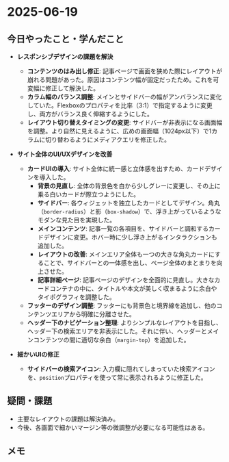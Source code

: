 # 2025-06-19

## 今日やったこと・学んだこと
- **レスポンシブデザインの課題を解決**
    - **コンテンツのはみ出し修正**: 記事ページで画面を狭めた際にレイアウトが崩れる問題があった。原因はコンテンツ幅が固定だったため。これを可変幅に修正して解決した。
    - **カラム幅のバランス調整**: メインとサイドバーの幅がアンバランスに変化していた。Flexboxのプロパティを比率（3:1）で指定するように変更し、両方がバランス良く伸縮するようにした。
    - **レイアウト切り替えタイミングの変更**: サイドバーが非表示になる画面幅を調整。より自然に見えるように、広めの画面幅（1024px以下）で1カラムに切り替わるようにメディアクエリを修正した。

- **サイト全体のUI/UXデザインを改善**
    - **カードUIの導入**: サイト全体に統一感と立体感を出すため、カードデザインを導入した。
        - **背景の見直し**: 全体の背景色を白から少しグレーに変更し、その上に乗る白いカードが際立つようにした。
        - **サイドバー**: 各ウィジェットを独立したカードとしてデザイン。角丸（`border-radius`）と影（`box-shadow`）で、浮き上がっているようなモダンな見た目を実現した。
        - **メインコンテンツ**: 記事一覧の各項目を、サイドバーと調和するカードデザインに変更。ホバー時に少し浮き上がるインタラクションも追加した。
        - **レイアウトの改善**: メインエリア全体も一つの大きな角丸カードにすることで、サイドバーとの一体感を出し、ページ全体のまとまりを向上させた。
        - **記事詳細ページ**: 記事ページのデザインを全面的に見直し。大きなカードコンテナの中に、タイトルや本文が美しく収まるように余白やタイポグラフィを調整した。
    - **フッターのデザイン調整**: フッターにも背景色と境界線を追加し、他のコンテンツエリアから明確に分離させた。
    - **ヘッダー下のナビゲーション整理**: よりシンプルなレイアウトを目指し、ヘッダー下の検索エリアを非表示にした。それに伴い、ヘッダーとメインコンテンツの間に適切な余白（`margin-top`）を追加した。
- **細かいUIの修正**
    - **サイドバーの検索アイコン**: 入力欄に隠れてしまっていた検索アイコンを、`position`プロパティを使って常に表示されるように修正した。

## 疑問・課題
- 主要なレイアウトの課題は解決済み。
- 今後、各画面で細かいマージン等の微調整が必要になる可能性はある。

## メモ
